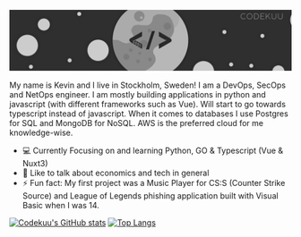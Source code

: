![Banner](https://raw.githubusercontent.com/codekuu/codekuu/master/profileavatarbanner.png)

My name is Kevin and I live in Stockholm, Sweden! I am a DevOps, SecOps and NetOps engineer. I am mostly building applications in python and javascript (with different frameworks such as Vue). Will start to go towards typescript instead of javascript. When it comes to databases I use Postgres for SQL and MongoDB for NoSQL. AWS is the preferred cloud for me knowledge-wise.

- 💻 Currently Focusing on and learning Python, GO & Typescript (Vue & Nuxt3)
- 💬 Like to talk about economics and tech in general
- ⚡ Fun fact: My first project was a Music Player for CS:S (Counter Strike Source) and League of Legends phishing application built with Visual Basic when I was 14.

[![Codekuu's GitHub stats](https://github-readme-stats.vercel.app/api?username=codekuu&count_private=true&show_icons=true&theme=dark&hide=prs)](https://github.com/anuraghazra/github-readme-stats&show_icons=true)
[![Top Langs](https://github-readme-stats.vercel.app/api/top-langs/?username=codekuu&layout=compact&theme=dark)](https://github.com/anuraghazra/github-readme-stats)
